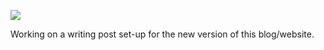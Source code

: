 ![](https://db-feed.s3.amazonaws.com/legacy/Screen_Shot_2017-05-24_at_9_14_36_PM-1495674935668.png)

Working on a writing post set-up for the new version of this blog/website.
